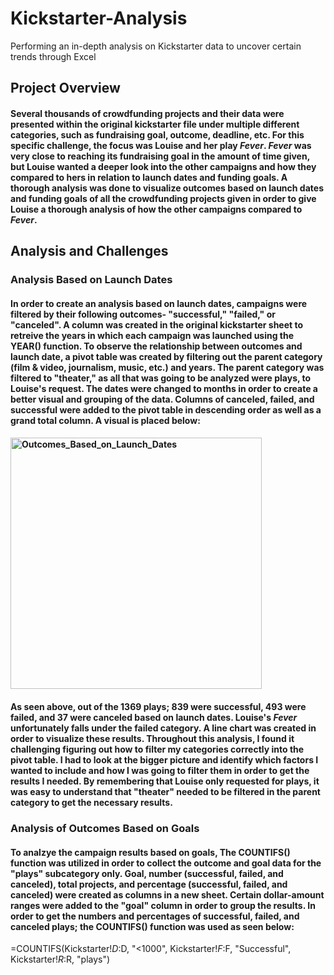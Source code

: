 # Kickstarter-Analysis
Performing an in-depth analysis on Kickstarter data to uncover certain trends through Excel
## Project Overview
#### Several thousands of crowdfunding projects and their data were presented within the original kickstarter file under multiple different categories, such as fundraising goal, outcome, deadline, etc.  For this specific challenge, the focus was Louise and her play _Fever_.  _Fever_ was very close to reaching its fundraising goal in the amount of time given, but Louise wanted a deeper look into the other campaigns and how they compared to hers in relation to launch dates and funding goals. A thorough analysis was done to visualize outcomes based on launch dates and funding goals of all the crowdfunding projects given in order to give Louise a thorough analysis of how the other campaigns compared to _Fever_.
## Analysis and Challenges
### Analysis Based on Launch Dates
#### In order to create an analysis based on launch dates, campaigns were filtered by their following outcomes- "successful," "failed," or "canceled".  A column was created in the original kickstarter sheet to retreive the years in which each campaign was launched using the YEAR() function.  To observe the relationship between outcomes and launch date, a pivot table was created by filtering out the parent category (film & video, journalism, music, etc.) and years.  The parent category was filtered to "theater," as all that was going to be analyzed were plays, to Louise's request.  The dates were changed to months in order to create a better visual and grouping of the data.  Columns of canceled, failed, and successful were added to the pivot table in descending order as well as a grand total column.  A visual is placed below:  
#### <img width="402" alt="Outcomes_Based_on_Launch_Dates" src="https://user-images.githubusercontent.com/99656224/155862055-bbff877b-4463-47c2-8b9a-561421b6e14a.png">
#### As seen above, out of the 1369 plays; 839 were successful, 493 were failed, and 37 were canceled based on launch dates.  Louise's _Fever_ unfortunately falls under the failed category. A line chart was created in order to visualize these results.  Throughout this analysis, I found it challenging figuring out how to filter my categories correctly into the pivot table.  I had to look at the bigger picture and identify which factors I wanted to include and how I was going to filter them in order to get the results I needed.  By remembering that Louise only requested for plays, it was easy to understand that "theater" needed to be filtered in the parent category to get the necessary results.
### Analysis of Outcomes Based on Goals
#### To analzye the campaign results based on goals, The COUNTIFS() function was utilized in order to collect the outcome and goal data for the "plays" subcategory only.  Goal, number (successful, failed, and canceled), total projects, and percentage (successful, failed, and canceled) were created as columns in a new sheet.  Certain dollar-amount ranges were added to the "goal" column in order to group the results.  In order to get the numbers and percentages of successful, failed, and canceled plays; the COUNTIFS() function was used as seen below:
=COUNTIFS(Kickstarter!$D:$D, "<1000", Kickstarter!$F:$F, "Successful", Kickstarter!$R:$R, "plays")
